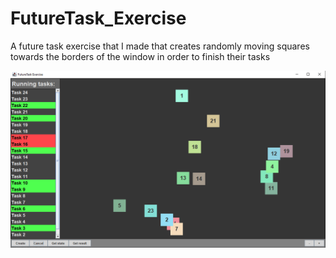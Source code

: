 # FutureTask_Exercise

A future task exercise that I made that creates randomly moving squares towards the borders of the window in order to finish their tasks

![screenshot](src/assets/screenshot.PNG)